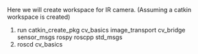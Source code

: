 Here we will create workspace for IR camera. (Assuming a catkin workspace is created)
1) run catkin_create_pkg cv_basics image_transport cv_bridge sensor_msgs rospy roscpp std_msgs
2) roscd cv_basics
